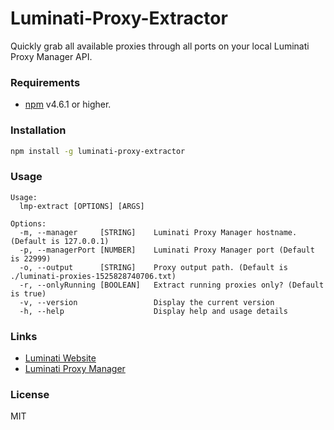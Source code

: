 # Luminati-Proxy-Extractor

Quickly grab all available proxies through all ports on your local Luminati Proxy Manager API.

### Requirements
- [npm](https://www.npmjs.com/get-npm) v4.6.1 or higher.


### Installation
```bash
npm install -g luminati-proxy-extractor
```

### Usage
```
Usage:
  lmp-extract [OPTIONS] [ARGS]

Options:
  -m, --manager     [STRING]    Luminati Proxy Manager hostname. (Default is 127.0.0.1)
  -p, --managerPort [NUMBER]    Luminati Proxy Manager port (Default is 22999)
  -o, --output      [STRING]    Proxy output path. (Default is ./luminati-proxies-1525828740706.txt)
  -r, --onlyRunning [BOOLEAN]   Extract running proxies only? (Default is true)
  -v, --version                 Display the current version
  -h, --help                    Display help and usage details
```

### Links
- [Luminati Website](https://luminati.io)
- [Luminati Proxy Manager](https://github.com/luminati-io/luminati-proxy)

### License
MIT